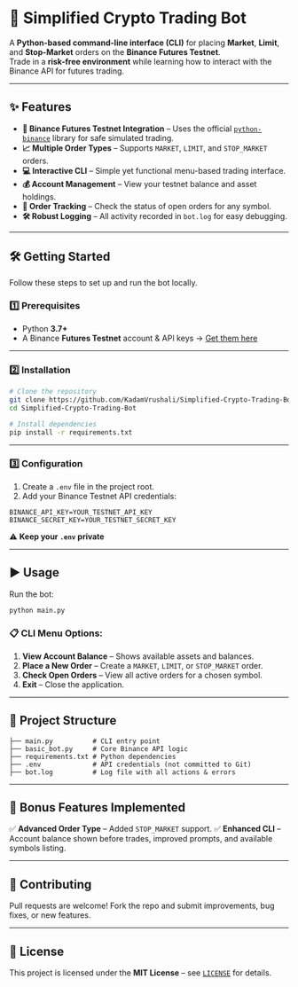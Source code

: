 

# 🚀 Simplified Crypto Trading Bot

A **Python-based command-line interface (CLI)** for placing **Market**, **Limit**, and **Stop-Market** orders on the **Binance Futures Testnet**.  
Trade in a **risk-free environment** while learning how to interact with the Binance API for futures trading.

---

## ✨ Features

- **🔗 Binance Futures Testnet Integration** – Uses the official [`python-binance`](https://github.com/sammchardy/python-binance) library for safe simulated trading.
- **📈 Multiple Order Types** – Supports `MARKET`, `LIMIT`, and `STOP_MARKET` orders.
- **💻 Interactive CLI** – Simple yet functional menu-based trading interface.
- **💰 Account Management** – View your testnet balance and asset holdings.
- **📜 Order Tracking** – Check the status of open orders for any symbol.
- **🛠 Robust Logging** – All activity recorded in `bot.log` for easy debugging.

---

## 🛠 Getting Started

Follow these steps to set up and run the bot locally.

### **1️⃣ Prerequisites**
- Python **3.7+**
- A Binance **Futures Testnet** account & API keys → [Get them here](https://testnet.binancefuture.com/)

---

### **2️⃣ Installation**

```bash
# Clone the repository
git clone https://github.com/KadamVrushali/Simplified-Crypto-Trading-Bot.git
cd Simplified-Crypto-Trading-Bot

# Install dependencies
pip install -r requirements.txt
````

---

### **3️⃣ Configuration**

1. Create a `.env` file in the project root.
2. Add your Binance Testnet API credentials:

```
BINANCE_API_KEY=YOUR_TESTNET_API_KEY
BINANCE_SECRET_KEY=YOUR_TESTNET_SECRET_KEY
```

⚠ **Keep your `.env` private** 

---

## ▶ Usage

Run the bot:

```bash
python main.py
```

### 📋 CLI Menu Options:

1. **View Account Balance** – Shows available assets and balances.
2. **Place a New Order** – Create a `MARKET`, `LIMIT`, or `STOP_MARKET` order.
3. **Check Open Orders** – View all active orders for a chosen symbol.
4. **Exit** – Close the application.

---

## 📂 Project Structure

```
├── main.py          # CLI entry point
├── basic_bot.py     # Core Binance API logic
├── requirements.txt # Python dependencies
├── .env             # API credentials (not committed to Git)
├── bot.log          # Log file with all actions & errors
```

---

## 🎯 Bonus Features Implemented

✅ **Advanced Order Type** – Added `STOP_MARKET` support.
✅ **Enhanced CLI** – Account balance shown before trades, improved prompts, and available symbols listing.

---

## 🤝 Contributing

Pull requests are welcome!
Fork the repo and submit improvements, bug fixes, or new features.

---

## 📜 License

This project is licensed under the **MIT License** – see [`LICENSE`](LICENSE) for details.


